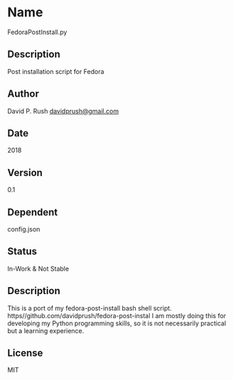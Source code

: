 # Name

FedoraPostInstall.py

##  Description

Post installation script for Fedora

## Author

David P. Rush <davidprush@gmail.com>

## Date

2018

## Version

0.1

## Dependent

config.json

## Status

In-Work & Not Stable

## Description

This is a port of my fedora-post-install bash shell script. https//github.com/davidprush/fedora-post-instal
I am mostly doing this for developing my Python programming skills, so it is not necessarily practical but a learning experience.

## License

MIT